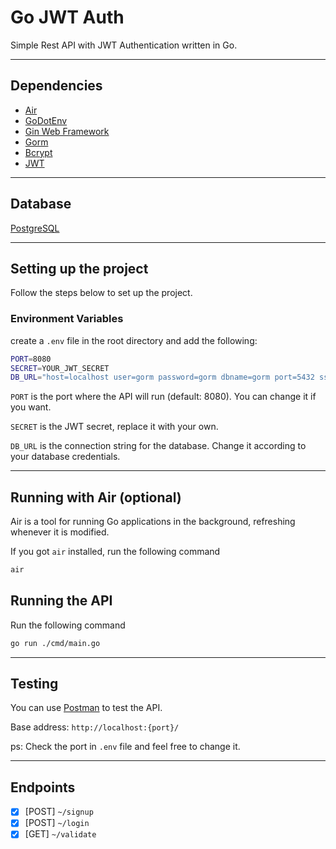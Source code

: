 # Go JWT Auth

Simple Rest API with JWT Authentication written in Go.

---

## Dependencies

- [Air](https://github.com/cosmtrek/air)
- [GoDotEnv](https://github.com/joho/godotenv)
- [Gin Web Framework](https://gin-gonic.com/)
- [Gorm](https://gorm.io/)
- [Bcrypt](https://github.com/golang/crypto)
- [JWT](https://github.com/golang-jwt/jwt)

---

## Database

[PostgreSQL](https://www.elephantsql.com/)

---

## Setting up the project

Follow the steps below to set up the project.

### Environment Variables

create a `.env` file in the root directory and add the following:

```sh
PORT=8080
SECRET=YOUR_JWT_SECRET
DB_URL="host=localhost user=gorm password=gorm dbname=gorm port=5432 sslmode=disable"
```

`PORT` is the port where the API will run (default: 8080). You can change it if you want.

`SECRET` is the JWT secret, replace it with your own.

`DB_URL` is the connection string for the database. Change it according to your database credentials.

---

## Running with Air (optional)

Air is a tool for running Go applications in the background, refreshing whenever it is modified.

If you got `air` installed, run the following command

```sh
air
```

## Running the API

Run the following command

```sh
go run ./cmd/main.go
```

---

## Testing

You can use [Postman](https://www.postman.com/) to test the API.

Base address: `http://localhost:{port}/`

ps: Check the port in `.env` file and feel free to change it.

---

## Endpoints

- [x] [POST] `~/signup`
- [x] [POST] `~/login`
- [x] [GET] `~/validate`
